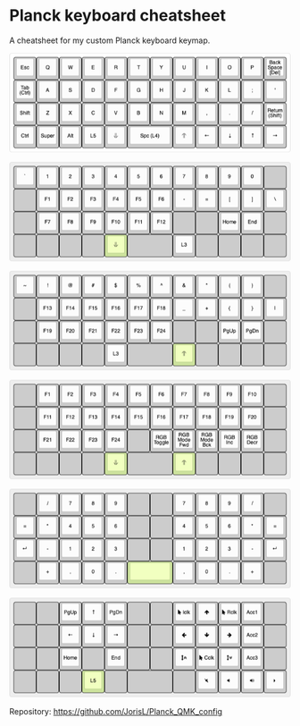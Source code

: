# Planck keyboard cheatsheet

A cheatsheet for my custom Planck keyboard keymap.

![Base layer (layer 0)](base.png)

![Lower layer (layer 1)](lower.png)

![Upper layer (layer 2)](upper.png)

![Layer 3](layer-3.png)

![Layer 4](layer-4.png)

![Layer 5](layer-5.png)

Repository: <https://github.com/JorisL/Planck_QMK_config>
